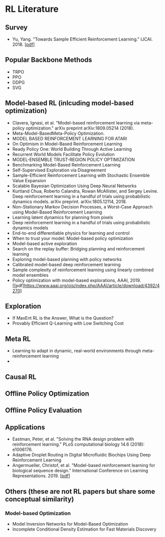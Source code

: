# RL Literature

## Survey
* Yu, Yang. "Towards Sample Efficient Reinforcement Learning." IJCAI. 2018. [[pdf](https://www.ijcai.org/Proceedings/2018/0820.pdf)]

## Popular Backbone Methods
* TRPO
* PPO
* DDPG
* SVG

## Model-based RL (inlcuding model-based optimization)
* Clavera, Ignasi, et al. "Model-based reinforcement learning via meta-policy optimization." arXiv preprint arXiv:1809.05214 (2018).
* Meta-Model-BasedMeta-Policy Optimization. 
* MODEL BASED REINFORCEMENT LEARNING FOR ATARI
* On Optimism in Model-Based Reinforcement Learning
* Ready Policy One: World Building Through Active Learning
* Recurrent World Models Facilitate Policy Evolution
* MODEL-ENSEMBLE TRUST-REGION POLICY OPTIMIZATION
* Benchmarking Model-Based Reinforcement Learning
* Self-Supervised Exploration via Disagreement
* Sample-Efficient Reinforcement Learning with Stochastic Ensemble Value Expansion
* Scalable Bayesian Optimization Using Deep Neural Networks
* Kurtland Chua, Roberto Calandra, Rowan McAllister, and Sergey Levine. Deep reinforcement learning in a handful of trials using probabilistic dynamics models. arXiv preprint. arXiv:1805.12114, 2018.
* Non-Stationary Markov Decision Processes, a Worst-Case Approach using Model-Based Reinforcement Learning
* Learning latent dynamics for planning from pixels
* Deep reinforcement learning in a handful of trials using probabilistic dynamics models
* End-to-end differentiable physics for learning and control
* When to trust your model: Model-based policy optimization
* Model-based active exploration
* Search on the replay buffer: Bridging planning and reinforcement learning
* Exploring model-based planning with policy networks
* Calibrated model-based deep reinforcement learning
* Sample complexity of reinforcement learning using linearly combined model ensembles
* Policy optimization with model-based explorations, AAAI, 2019. [[pdf]https://www.aaai.org/ojs/index.php/AAAI/article/download/4392/4270]

## Exploration
* If MaxEnt RL is the Answer, What is the Question?
* Provably Efficient Q-Learning with Low Switching Cost

## Meta RL
* Learning to adapt in dynamic, real-world environments through meta-reinforcement learning
* 

## Causal RL

## Offline Policy Optimization

## Offline Policy Evaluation

## Applications
* Eastman, Peter, et al. "Solving the RNA design problem with reinforcement learning." PLoS computational biology 14.6 (2018): e1006176.
* Adaptive Droplet Routing in Digital Microfluidic Biochips Using Deep Reinforcement Learning
* Angermueller, Christof, et al. "Model-based reinforcement learning for biological sequence design." International Conference on Learning Representations. 2019. [[pdf](https://openreview.net/pdf?id=HklxbgBKvr)]

## Others (these are not RL papers but share some conceptual similarity)
### Model-based Optimization
* Model Inversion Networks for Model-Based Optimization
* Incomplete Conditional Density Estimation for Fast Materials Discovery

### 
